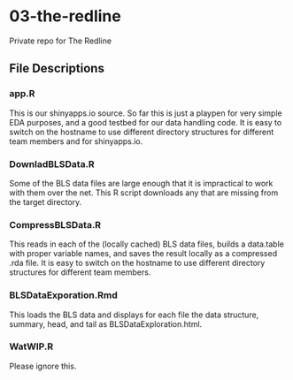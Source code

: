 # 03-the-redline
Private repo for The Redline

## File Descriptions

### app.R

This is our shinyapps.io source. So far this is just a playpen for very simple
EDA purposes, and a good testbed for our data handling code. It is easy to switch
on the hostname to use different directory structures for different team members
and for shinyapps.io.

### DownladBLSData.R

Some of the BLS data files are large enough that it is impractical to work with
them over the net. This R script downloads any that are missing from the target
directory.

### CompressBLSData.R

This reads in each of the (locally cached) BLS data files, builds a data.table
with proper variable names, and saves the result locally as a compressed .rda
file. It is easy to switch on the hostname to use different directory structures
for different team members.

### BLSDataExporation.Rmd

This loads the BLS data and displays for each file the data structure, summary,
head, and tail as BLSDataExploration.html.

### WatWIP.R

Please ignore this.
